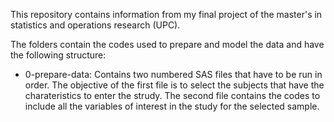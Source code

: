 This repository contains information from my final project of the master's in statistics and operations research (UPC).  

The folders contain the codes used to prepare and model the data and have the following structure:

- 0-prepare-data: Contains two numbered SAS files that have to be run in order. The objective of the first file is to select the subjects that have the charateristics to enter the strudy. The second file contains the codes to include all the variables of interest in the study for the selected sample.
